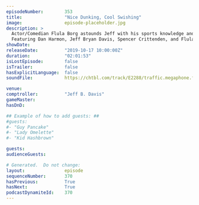 ```yaml
---
episodeNumber:        353
title:                "Nice Dunking, Cool Swishing"
image:                episode-placeholder.jpg
description: >
  Actor/Comedian Flula Borg astounds Jeff with his sports knowledge and 1980's American pop culture references, teaches us his favorite German words, and helps Dan become the best hype man he can be.
  Featuring Dan Harmon, Jeff Bryan Davis, Spencer Crittenden, and Flula Borg.
showDate:             
releaseDate:          "2019-10-17 10:00:00Z"
duration:             "02:01:53"
isLostEpisode:        false
isTrailer:            false
hasExplicitLanguage:  false
soundFile:            https://chtbl.com/track/E2288/traffic.megaphone.fm/STA3280237383.mp3?updated=1596574812

venue:                
comptroller:          "Jeff B. Davis"
gameMaster:           
hasDnD:               

## Example of how to add guests: ##
#guests:
#- "Guy Pancake"
#- "Lady Omelette"
#- "Kid Hashbrown"

guests:
audienceGuests:

# Generated.  Do not change:
layout:               episode
sequenceNumber:       370
hasPrevious:          True
hasNext:              True
podcastDynamiteId:    370
---
```


<!-- The episode description will be rendered here -->
<!-- Add your content below here -->

